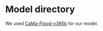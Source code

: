 # Model directory  
We used [CaMa-Flood-v395b](http://hydro.iis.u-tokyo.ac.jp/~yamadai/cama-flood/) for our model.  
